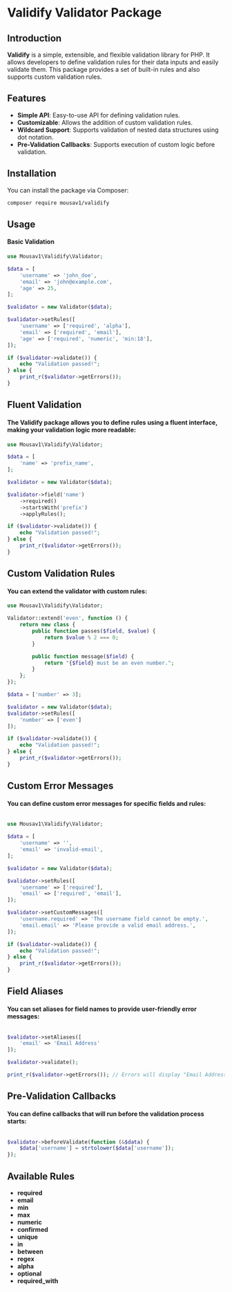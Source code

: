 # Validify Validator Package

## Introduction

**Validify** is a simple, extensible, and flexible validation library for PHP. It allows developers to define validation rules for their data inputs and easily validate them. This package provides a set of built-in rules and also supports custom validation rules.

## Features

- **Simple API**: Easy-to-use API for defining validation rules.
- **Customizable**: Allows the addition of custom validation rules.
- **Wildcard Support**: Supports validation of nested data structures using dot notation.
- **Pre-Validation Callbacks**: Supports execution of custom logic before validation.

## Installation

You can install the package via Composer:

```bash
composer require mousav1/validify
```


## Usage
#### Basic Validation

```php
use Mousav1\Validify\Validator;

$data = [
    'username' => 'john_doe',
    'email' => 'john@example.com',
    'age' => 25,
];

$validator = new Validator($data);

$validator->setRules([
    'username' => ['required', 'alpha'],
    'email' => ['required', 'email'],
    'age' => ['required', 'numeric', 'min:18'],
]);

if ($validator->validate()) {
    echo "Validation passed!";
} else {
    print_r($validator->getErrors());
}

```


## Fluent Validation
#### The Validify package allows you to define rules using a fluent interface, making your validation logic more readable:

```php
use Mousav1\Validify\Validator;

$data = [
    'name' => 'prefix_name',
];

$validator = new Validator($data);

$validator->field('name')
    ->required()
    ->startsWith('prefix')
    ->applyRules();

if ($validator->validate()) {
    echo "Validation passed!";
} else {
    print_r($validator->getErrors());
}


```

## Custom Validation Rules
#### You can extend the validator with custom rules:

```php
use Mousav1\Validify\Validator;

Validator::extend('even', function () {
    return new class {
        public function passes($field, $value) {
            return $value % 2 === 0;
        }

        public function message($field) {
            return "{$field} must be an even number.";
        }
    };
});

$data = ['number' => 3];

$validator = new Validator($data);
$validator->setRules([
    'number' => ['even']
]);

if ($validator->validate()) {
    echo "Validation passed!";
} else {
    print_r($validator->getErrors());
}

```
## Custom Error Messages
#### You can define custom error messages for specific fields and rules:

```php

use Mousav1\Validify\Validator;

$data = [
    'username' => '',
    'email' => 'invalid-email',
];

$validator = new Validator($data);

$validator->setRules([
    'username' => ['required'],
    'email' => ['required', 'email'],
]);

$validator->setCustomMessages([
    'username.required' => 'The username field cannot be empty.',
    'email.email' => 'Please provide a valid email address.',
]);

if ($validator->validate()) {
    echo "Validation passed!";
} else {
    print_r($validator->getErrors());
}


```

## Field Aliases
#### You can set aliases for field names to provide user-friendly error messages:

```php

$validator->setAliases([
    'email' => 'Email Address'
]);

$validator->validate();

print_r($validator->getErrors()); // Errors will display "Email Address" instead of "email".

```

## Pre-Validation Callbacks
#### You can define callbacks that will run before the validation process starts:

```php

$validator->beforeValidate(function (&$data) {
    $data['username'] = strtolower($data['username']);
});

```

## Available Rules

- **required**
- **email**
- **min**
- **max**
- **numeric**
- **confirmed**
- **unique**
- **in**
- **between**
- **regex**
- **alpha**
- **optional**
- **required_with**
